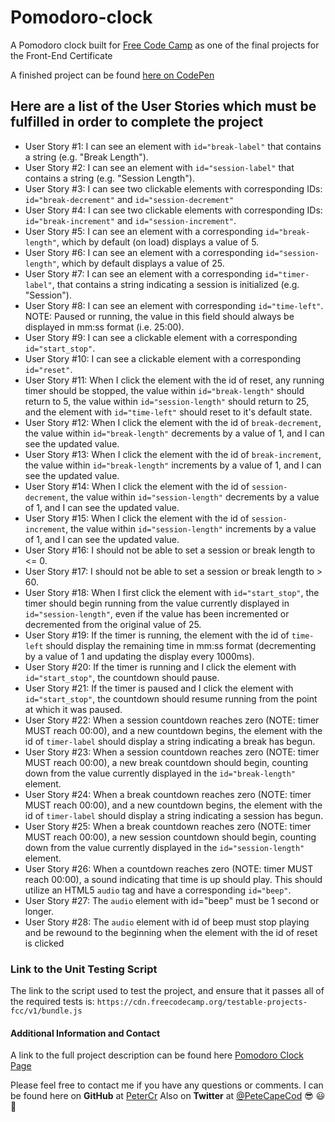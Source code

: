# Pomodoro-clock

A Pomodoro clock built for [Free Code Camp](https://freecodecamp.org) as one of the final projects for the Front-End Certificate

A finished project can be found [here on CodePen](https://codepen.io/freeCodeCamp/full/XpKrrW)

## Here are a list of the User Stories which must be fulfilled in order to complete the project

- User Story #1: I can see an element with `id="break-label"` that contains a string (e.g. "Break Length").
- User Story #2: I can see an element with `id="session-label"` that contains a string (e.g. "Session Length").
- User Story #3: I can see two clickable elements with corresponding IDs: `id="break-decrement"` and `id="session-decrement"`
- User Story #4: I can see two clickable elements with corresponding IDs: `id="break-increment"` and `id="session-increment"`.
- User Story #5: I can see an element with a corresponding `id="break-length"`, which by default (on load) displays a value of 5.
- User Story #6: I can see an element with a corresponding `id="session-length"`, which by default displays a value of 25.
- User Story #7: I can see an element with a corresponding `id="timer-label"`, that contains a string indicating a session is initialized (e.g. "Session").
- User Story #8: I can see an element with corresponding `id="time-left"`. NOTE: Paused or running, the value in this field should always be displayed in mm:ss format (i.e. 25:00).
- User Story #9: I can see a clickable element with a corresponding `id="start_stop"`.
- User Story #10: I can see a clickable element with a corresponding `id="reset"`.
- User Story #11: When I click the element with the id of reset, any running timer should be stopped, the value within `id="break-length"` should return to 5, the value within `id="session-length"` should return to 25, and the element with `id="time-left"` should reset to it's default state.
- User Story #12: When I click the element with the id of `break-decrement`, the value within `id="break-length"` decrements by a value of 1, and I can see the updated value.
- User Story #13: When I click the element with the id of `break-increment`, the value within `id="break-length"` increments by a value of 1, and I can see the updated value.
- User Story #14: When I click the element with the id of `session-decrement`, the value within `id="session-length"` decrements by a value of 1, and I can see the updated value.
- User Story #15: When I click the element with the id of `session-increment`, the value within `id="session-length"` increments by a value of 1, and I can see the updated value.
- User Story #16: I should not be able to set a session or break length to <= 0.
- User Story #17: I should not be able to set a session or break length to > 60.
- User Story #18: When I first click the element with `id="start_stop"`, the timer should begin running from the value currently displayed in `id="session-length"`, even if the value has been incremented or decremented from the original value of 25.
- User Story #19: If the timer is running, the element with the id of `time-left` should display the remaining time in mm:ss format (decrementing by a value of 1 and updating the display every 1000ms).
- User Story #20: If the timer is running and I click the element with `id="start_stop"`, the countdown should pause.
- User Story #21: If the timer is paused and I click the element with `id="start_stop"`, the countdown should resume running from the point at which it was paused.
- User Story #22: When a session countdown reaches zero (NOTE: timer MUST reach 00:00), and a new countdown begins, the element with the id of `timer-label` should display a string indicating a break has begun.
- User Story #23: When a session countdown reaches zero (NOTE: timer MUST reach 00:00), a new break countdown should begin, counting down from the value currently displayed in the `id="break-length"` element.
- User Story #24: When a break countdown reaches zero (NOTE: timer MUST reach 00:00), and a new countdown begins, the element with the id of `timer-label` should display a string indicating a session has begun.
- User Story #25: When a break countdown reaches zero (NOTE: timer MUST reach 00:00), a new session countdown should begin, counting down from the value currently displayed in the `id="session-length"` element.
- User Story #26: When a countdown reaches zero (NOTE: timer MUST reach 00:00), a sound indicating that time is up should play. This should utilize an HTML5 `audio` tag and have a corresponding `id="beep"`.
- User Story #27: The `audio` element with id="beep" must be 1 second or longer.
- User Story #28: The `audio` element with id of beep must stop playing and be rewound to the beginning when the element with the id of reset is clicked

### Link to the Unit Testing Script
The link to the script used to test the project, and ensure that it passes
all of the required tests is: `https://cdn.freecodecamp.org/testable-projects-fcc/v1/bundle.js`

#### Additional Information and Contact

A link to the full project description can be found here [Pomodoro Clock Page](https://learn.freecodecamp.org/front-end-libraries/front-end-libraries-projects/build-a-pomodoro-clock)

Please feel free to contact me if you have any questions or comments. I can be found here on **GitHub** at [PeterCr](https://www.github.com/petercr/)
Also on **Twitter** at [@PeteCapeCod](https://www.twitter.com/PeteCapeCod) :sunglasses: :smiley: :wave:
